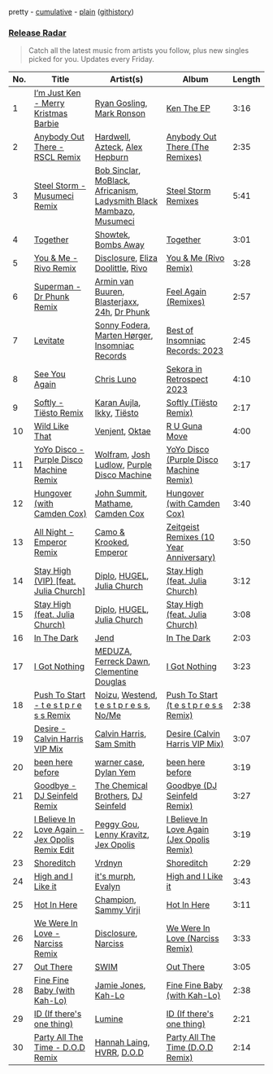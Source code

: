pretty - [cumulative](/playlists/cumulative/Release%20Radar.md) - [plain](/playlists/plain/37i9dQZEVXbsudmxBFKW7G) ([githistory](https://github.githistory.xyz/vitokorn/spotify-playlist-archive/blob/master/playlists/plain/37i9dQZEVXbsudmxBFKW7G))

### [Release Radar](https://open.spotify.com/playlist/37i9dQZEVXbsudmxBFKW7G)

> Catch all the latest music from artists you follow, plus new singles picked for you. Updates every Friday.

| No. | Title | Artist(s) | Album | Length |
|---|---|---|---|---|
| 1 | [I’m Just Ken - Merry Kristmas Barbie](https://open.spotify.com/track/0xUZ46LRp05nuTksovv90G) | [Ryan Gosling](https://open.spotify.com/artist/6kXm2YCtdUOpRYNKeKhfue), [Mark Ronson](https://open.spotify.com/artist/3hv9jJF3adDNsBSIQDqcjp) | [Ken The EP](https://open.spotify.com/album/7Dw87eUPMkF6tyjH1IYHsn) | 3:16 |
| 2 | [Anybody Out There - RSCL Remix](https://open.spotify.com/track/10kc4WFIpH8PEaa7cflKAx) | [Hardwell](https://open.spotify.com/artist/6BrvowZBreEkXzJQMpL174), [Azteck](https://open.spotify.com/artist/13NpuESz6tlK819yBs0PuS), [Alex Hepburn](https://open.spotify.com/artist/1rQ2ssALv6BirzJJxwETXO) | [Anybody Out There (The Remixes)](https://open.spotify.com/album/61G1ZfB0GEK0809oWXRiCk) | 2:35 |
| 3 | [Steel Storm - Musumeci Remix](https://open.spotify.com/track/3uVRUivtrpzSVaf2lx2IeR) | [Bob Sinclar](https://open.spotify.com/artist/5YFS41yoX0YuFY39fq21oN), [MoBlack](https://open.spotify.com/artist/6Je4hal6B5wiRd46aeswrs), [Africanism](https://open.spotify.com/artist/3E9XtGFNNweLtiR8y5aZO5), [Ladysmith Black Mambazo](https://open.spotify.com/artist/3FdLhnmXynPvZkbILPpB6d), [Musumeci](https://open.spotify.com/artist/5AezOTggHnFTiQ5AiowFBf) | [Steel Storm Remixes](https://open.spotify.com/album/0ZvVk2HHDVCWYiQIXoQjnc) | 5:41 |
| 4 | [Together](https://open.spotify.com/track/5dV7j9CsYRqZY60LxcW1SF) | [Showtek](https://open.spotify.com/artist/3gk0OYeLFWYupGFRHqLSR7), [Bombs Away](https://open.spotify.com/artist/1YlyxjwYNSjBD0NAJGEfWB) | [Together](https://open.spotify.com/album/7cLDStFd8Wx0zFfNSGrjoW) | 3:01 |
| 5 | [You & Me - Rivo Remix](https://open.spotify.com/track/0xoYZ45fgTfyQYREZPN7Sa) | [Disclosure](https://open.spotify.com/artist/6nS5roXSAGhTGr34W6n7Et), [Eliza Doolittle](https://open.spotify.com/artist/14L5rpGTLVUz1pD8fUeJB1), [Rivo](https://open.spotify.com/artist/2NrprO4CludRmaWtpqud10) | [You & Me (Rivo Remix)](https://open.spotify.com/album/3QIGpfgWXKujfMaecgKV9u) | 3:28 |
| 6 | [Superman - Dr Phunk Remix](https://open.spotify.com/track/2qdiwQikjxIOVHppVZd2r9) | [Armin van Buuren](https://open.spotify.com/artist/0SfsnGyD8FpIN4U4WCkBZ5), [Blasterjaxx](https://open.spotify.com/artist/37awA8DFCAnCCL7aqYbDnD), [24h](https://open.spotify.com/artist/0gySpejfRTyfba7i8uok3K), [Dr Phunk](https://open.spotify.com/artist/1naX4fxuRaDFlj9tGfIUZk) | [Feel Again (Remixes)](https://open.spotify.com/album/5uBuqq6UrdrDL5iPLQ3aoB) | 2:57 |
| 7 | [Levitate](https://open.spotify.com/track/7osZc0miZMAnL4AsBRnh0X) | [Sonny Fodera](https://open.spotify.com/artist/39B7ChWwrWDs7zXlsu3MoP), [Marten Hørger](https://open.spotify.com/artist/0EdUwJSqkMmsH6Agg3G8Ls), [Insomniac Records](https://open.spotify.com/artist/51xR0dvqUomzb5eY6dvT4M) | [Best of Insomniac Records: 2023](https://open.spotify.com/album/70ZyWrGgoffODlaUheuFx2) | 2:45 |
| 8 | [See You Again](https://open.spotify.com/track/0T1Z63Mob8AxdqjNJ3wsgo) | [Chris Luno](https://open.spotify.com/artist/2fttFhhXMsCbJgf9KqSGcq) | [Sekora in Retrospect 2023](https://open.spotify.com/album/30SXd2dFPvAQlhwegnoaTD) | 4:10 |
| 9 | [Softly - Tiësto Remix](https://open.spotify.com/track/58X8RJOiEXA1bkgUMPScXz) | [Karan Aujla](https://open.spotify.com/artist/6DARBhWbfcS9E4yJzcliqQ), [Ikky](https://open.spotify.com/artist/3nqS8jzqmsPKFJTp0BOIel), [Tiësto](https://open.spotify.com/artist/2o5jDhtHVPhrJdv3cEQ99Z) | [Softly (Tiësto Remix)](https://open.spotify.com/album/3SE4pGhmsIgaElY5I1OOMa) | 2:17 |
| 10 | [Wild Like That](https://open.spotify.com/track/4zb5maD53RHNRhZpj8eYe6) | [Venjent](https://open.spotify.com/artist/7xu08SujAqLp7BGinS96vd), [Oktae](https://open.spotify.com/artist/4PxFr57PZWOCVJ5HkJyaoD) | [R U Guna Move](https://open.spotify.com/album/3mTh8XaiVOGtGLsopbTbjU) | 4:00 |
| 11 | [YoYo Disco - Purple Disco Machine Remix](https://open.spotify.com/track/6Vu17xDve7915qFNPk2Wgm) | [Wolfram](https://open.spotify.com/artist/1oBQPdm35NiPSEWIx8Yl24), [Josh Ludlow](https://open.spotify.com/artist/1LphufDWflOQPlEPW2oruD), [Purple Disco Machine](https://open.spotify.com/artist/2WBJQGf1bT1kxuoqziH5g4) | [YoYo Disco (Purple Disco Machine Remix)](https://open.spotify.com/album/0tDc609bhacST4RuXKBzxV) | 3:17 |
| 12 | [Hungover (with Camden Cox)](https://open.spotify.com/track/1HmeANWuuCP6ldvGgKwTLi) | [John Summit](https://open.spotify.com/artist/7kNqXtgeIwFtelmRjWv205), [Mathame](https://open.spotify.com/artist/6QSwQEz8CDMg8Rqk8dEkxS), [Camden Cox](https://open.spotify.com/artist/5mNpMP01Co4vXZ3U0fWP3C) | [Hungover (with Camden Cox)](https://open.spotify.com/album/0zmoJBEhLPoiKBzXMeFjAm) | 3:40 |
| 13 | [All Night - Emperor Remix](https://open.spotify.com/track/1uMVAyLdW7kWHpVKuDRZhk) | [Camo & Krooked](https://open.spotify.com/artist/2N8IPNZTiNo3nj4mreOlHU), [Emperor](https://open.spotify.com/artist/0qpokmnvq1MOYl954iVq7x) | [Zeitgeist Remixes (10 Year Anniversary)](https://open.spotify.com/album/4C7CcFWhjBI3EImyYjUUsi) | 3:50 |
| 14 | [Stay High (VIP) [feat. Julia Church]](https://open.spotify.com/track/1LIIgJ6ZrXBpFnbVcpItE6) | [Diplo](https://open.spotify.com/artist/5fMUXHkw8R8eOP2RNVYEZX), [HUGEL](https://open.spotify.com/artist/5PlfkPxwCpRRWQJBxCa0By), [Julia Church](https://open.spotify.com/artist/4dHGNdVhBxCJUyMk9dR727) | [Stay High (feat. Julia Church)](https://open.spotify.com/album/0UyVCHzRsdESIj10Qp9uS9) | 3:12 |
| 15 | [Stay High (feat. Julia Church)](https://open.spotify.com/track/4sginlGYEixJjpa2sAXIvH) | [Diplo](https://open.spotify.com/artist/5fMUXHkw8R8eOP2RNVYEZX), [HUGEL](https://open.spotify.com/artist/5PlfkPxwCpRRWQJBxCa0By), [Julia Church](https://open.spotify.com/artist/4dHGNdVhBxCJUyMk9dR727) | [Stay High (feat. Julia Church)](https://open.spotify.com/album/0UyVCHzRsdESIj10Qp9uS9) | 3:08 |
| 16 | [In The Dark](https://open.spotify.com/track/1i60PgQlMF9Qgw3Xs4ebPt) | [Jend](https://open.spotify.com/artist/56WlN4e9YbaEI8KdXaFgTN) | [In The Dark](https://open.spotify.com/album/3dXVKfNIhqCBAyancW1yMn) | 2:03 |
| 17 | [I Got Nothing](https://open.spotify.com/track/4yagkb6nJCRcfjUhaOVHTw) | [MEDUZA](https://open.spotify.com/artist/0xRXCcSX89eobfrshSVdyu), [Ferreck Dawn](https://open.spotify.com/artist/3cnAJv9gydgm52KFIsdvO8), [Clementine Douglas](https://open.spotify.com/artist/4DWuml4Jf6K81b5rAPwMb6) | [I Got Nothing](https://open.spotify.com/album/32wadIN0emxBanTLINlH08) | 3:23 |
| 18 | [Push To Start - t e s t p r e s s Remix](https://open.spotify.com/track/76LCs5uSnFVBID8WdOpFdP) | [Noizu](https://open.spotify.com/artist/3VRyybsQu0MDG0F2LBxnv7), [Westend](https://open.spotify.com/artist/4epc3Bd0DOBA0kDywkRAsu), [t e s t p r e s s](https://open.spotify.com/artist/4udW3rcRXEmwm706eR5h8u), [No/Me](https://open.spotify.com/artist/4L0It80jhQQKMTU2r02nkL) | [Push To Start (t e s t p r e s s Remix)](https://open.spotify.com/album/71rRwgVl97ZLCWQ6LZydWf) | 2:38 |
| 19 | [Desire - Calvin Harris VIP Mix](https://open.spotify.com/track/6r9VRGD1Z1L2D4SqcKyT9T) | [Calvin Harris](https://open.spotify.com/artist/7CajNmpbOovFoOoasH2HaY), [Sam Smith](https://open.spotify.com/artist/2wY79sveU1sp5g7SokKOiI) | [Desire (Calvin Harris VIP Mix)](https://open.spotify.com/album/3W3XHg9SpjWqrNCaML3baE) | 3:07 |
| 20 | [been here before](https://open.spotify.com/track/5LwAKCJlEo30A3DcObcRgW) | [warner case](https://open.spotify.com/artist/106OuakzOxxbXTuigEEf01), [Dylan Yem](https://open.spotify.com/artist/40a0aZCzsqU7fIi6nmoZrs) | [been here before](https://open.spotify.com/album/67vURYRTpK2n6hKtcq31nG) | 3:19 |
| 21 | [Goodbye - DJ Seinfeld Remix](https://open.spotify.com/track/1G6yMiZEf1A3HzpjekA6RZ) | [The Chemical Brothers](https://open.spotify.com/artist/1GhPHrq36VKCY3ucVaZCfo), [DJ Seinfeld](https://open.spotify.com/artist/37YzpfBeFju8QRZ3g0Ha1Q) | [Goodbye (DJ Seinfeld Remix)](https://open.spotify.com/album/1d4OoBwqA4Ll4lKlO9kYdq) | 3:27 |
| 22 | [I Believe In Love Again - Jex Opolis Remix Edit](https://open.spotify.com/track/17t5Ba4T5CEYw2WG2clNeu) | [Peggy Gou](https://open.spotify.com/artist/2mLA48B366zkELXYx7hcDN), [Lenny Kravitz](https://open.spotify.com/artist/5gznATMVO85ZcLTkE9ULU7), [Jex Opolis](https://open.spotify.com/artist/6LKEDpmHSbVFGyL2OW0ZbQ) | [I Believe In Love Again (Jex Opolis Remix)](https://open.spotify.com/album/5HRtN5JcxONyY8WlvayG2g) | 3:19 |
| 23 | [Shoreditch](https://open.spotify.com/track/6DtWaLBRRPnHbDBVjnls9W) | [Vrdnyn](https://open.spotify.com/artist/6Gq2D2UOJNriDLfSPR6Y2Y) | [Shoreditch](https://open.spotify.com/album/2UI5HpK8lRfHoVFNYqnv3N) | 2:29 |
| 24 | [High and I Like it](https://open.spotify.com/track/0FBdJP7yzvq88bG1keGgt4) | [it's murph](https://open.spotify.com/artist/3zW0xazqnHoq9QV9zBROVC), [Evalyn](https://open.spotify.com/artist/68WwJXWrpo1yVOOIZjLSeT) | [High and I Like it](https://open.spotify.com/album/3zbFfZPvh2CZIaf8E6NATL) | 3:43 |
| 25 | [Hot In Here](https://open.spotify.com/track/0jzGm5fCcbUdaiUj4hAxeM) | [Champion](https://open.spotify.com/artist/3cHya45cxGzLYIPg2LRCCR), [Sammy Virji](https://open.spotify.com/artist/1GuqTQbuixFHD6eBkFwVcb) | [Hot In Here](https://open.spotify.com/album/02oLtxGI6xxN68iVnnDR6W) | 3:11 |
| 26 | [We Were In Love - Narciss Remix](https://open.spotify.com/track/4SqIAZdRaaDMEbz1UDSSmo) | [Disclosure](https://open.spotify.com/artist/6nS5roXSAGhTGr34W6n7Et), [Narciss](https://open.spotify.com/artist/7jEmLGxzh2RuOwdj96tlyL) | [We Were In Love (Narciss Remix)](https://open.spotify.com/album/5BxbTfPG4eF6qpZ4HsN6Mb) | 3:33 |
| 27 | [Out There](https://open.spotify.com/track/3wt5z0WSTJfKhbUlAx2TlG) | [SWIM](https://open.spotify.com/artist/1OxXLWb0AXEgOfTUzlDg3V) | [Out There](https://open.spotify.com/album/3eae86ngTES2NdFjffBlTM) | 3:05 |
| 28 | [Fine Fine Baby (with Kah-Lo)](https://open.spotify.com/track/5wEZ2qosMq4JnIY050e7GO) | [Jamie Jones](https://open.spotify.com/artist/4admDxmnri5Zco0xYrJ0ji), [Kah-Lo](https://open.spotify.com/artist/59iOp415oyqGlBHyAhu4z3) | [Fine Fine Baby (with Kah-Lo)](https://open.spotify.com/album/5ZN7pH0k8botEVXsKCGVdb) | 2:38 |
| 29 | [ID (If there's one thing)](https://open.spotify.com/track/6H11By2kRQ3czkMX13ecUD) | [Lumine](https://open.spotify.com/artist/2ZdXzNlryuJP0pnFn8CMAr) | [ID (If there's one thing)](https://open.spotify.com/album/7kuNb2aeIz22MRtbJBD2Z2) | 2:21 |
| 30 | [Party All The Time - D.O.D Remix](https://open.spotify.com/track/5JBtawmFkJ1Qs9Fzrdgkxt) | [Hannah Laing](https://open.spotify.com/artist/1QEd635szhierW6gzRiS1o), [HVRR](https://open.spotify.com/artist/3F3QWH7UilOE5tiKzAzgde), [D.O.D](https://open.spotify.com/artist/0Cs47vvRsPgEfliBU9KDiB) | [Party All The Time (D.O.D Remix)](https://open.spotify.com/album/0ko9z0wMuLm1sDVhKYS4lg) | 2:14 |
